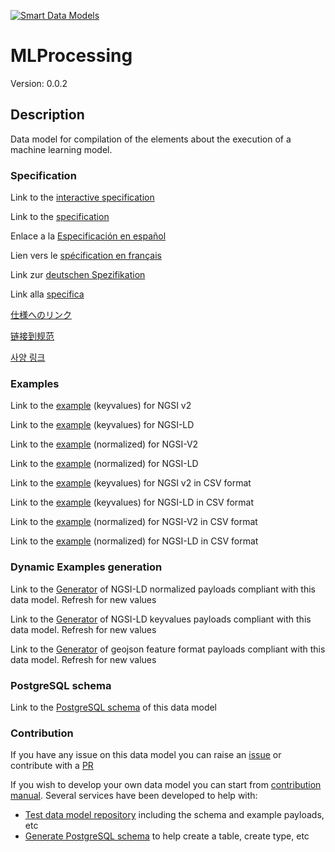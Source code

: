 [![Smart Data Models](https://smartdatamodels.org/wp-content/uploads/2022/01/SmartDataModels_logo.png "Logo")](https://smartdatamodels.org)
# MLProcessing
Version: 0.0.2

## Description 

Data model for compilation of the elements about the execution of a machine learning model.
### Specification

Link to the [interactive specification](https://swagger.lab.fiware.org/?url=https://smart-data-models.github.io/dataModel.MachineLearning/MLProcessing/swagger.yaml)

Link to the [specification](https://github.com/smart-data-models/dataModel.MachineLearning/blob/master/MLProcessing/doc/spec.md)

Enlace a la [Especificación en español](https://github.com/smart-data-models/dataModel.MachineLearning/blob/master/MLProcessing/doc/spec_ES.md)

Lien vers le [spécification en français](https://github.com/smart-data-models/dataModel.MachineLearning/blob/master/MLProcessing/doc/spec_FR.md)

Link zur [deutschen Spezifikation](https://github.com/smart-data-models/dataModel.MachineLearning/blob/master/MLProcessing/doc/spec_DE.md)

Link alla [specifica](https://github.com/smart-data-models/dataModel.MachineLearning/blob/master/MLProcessing/doc/spec_IT.md)

[仕様へのリンク](https://github.com/smart-data-models/dataModel.MachineLearning/blob/master/MLProcessing/doc/spec_JA.md)

[链接到规范](https://github.com/smart-data-models/dataModel.MachineLearning/blob/master/MLProcessing/doc/spec_ZH.md)

[사양 링크](https://github.com/smart-data-models/dataModel.MachineLearning/blob/master/MLProcessing/doc/spec_KO.md)
### Examples

Link to the [example](https://smart-data-models.github.io/dataModel.MachineLearning/MLProcessing/examples/example.json) (keyvalues) for NGSI v2

Link to the [example](https://smart-data-models.github.io/dataModel.MachineLearning/MLProcessing/examples/example.jsonld) (keyvalues) for NGSI-LD

Link to the [example](https://smart-data-models.github.io/dataModel.MachineLearning/MLProcessing/examples/example-normalized.json) (normalized) for NGSI-V2

Link to the [example](https://smart-data-models.github.io/dataModel.MachineLearning/MLProcessing/examples/example-normalized.jsonld) (normalized) for NGSI-LD

Link to the [example](https://github.com/smart-data-models/dataModel.MachineLearning/blob/master/MLProcessing/examples/example.json.csv) (keyvalues) for NGSI v2 in CSV format

Link to the [example](https://github.com/smart-data-models/dataModel.MachineLearning/blob/master/MLProcessing/examples/example.jsonld.csv) (keyvalues) for NGSI-LD in CSV format

Link to the [example](https://github.com/smart-data-models/dataModel.MachineLearning/blob/master/MLProcessing/examples/example-normalized.json.csv) (normalized) for NGSI-V2 in CSV format

Link to the [example](https://github.com/smart-data-models/dataModel.MachineLearning/blob/master/MLProcessing/examples/example-normalized.jsonld.csv) (normalized) for NGSI-LD in CSV format
### Dynamic Examples generation

Link to the [Generator](https://smartdatamodels.org/extra/ngsi-ld_generator.php?schemaUrl=https://raw.githubusercontent.com/smart-data-models/dataModel.MachineLearning/master/MLProcessing/schema.json&email=info@smartdatamodels.org) of NGSI-LD normalized payloads compliant with this data model. Refresh for new values

Link to the [Generator](https://smartdatamodels.org/extra/ngsi-ld_generator_keyvalues.php?schemaUrl=https://raw.githubusercontent.com/smart-data-models/dataModel.MachineLearning/master/MLProcessing/schema.json&email=info@smartdatamodels.org) of NGSI-LD keyvalues payloads compliant with this data model. Refresh for new values

Link to the [Generator](https://smartdatamodels.org/extra/geojson_features_generator.php?schemaUrl=https://raw.githubusercontent.com/smart-data-models/dataModel.MachineLearning/master/MLProcessing/schema.json&email=info@smartdatamodels.org) of geojson feature format payloads compliant with this data model. Refresh for new values
### PostgreSQL schema

Link to the [PostgreSQL schema](https://github.com/smart-data-models/dataModel.MachineLearning/blob/master/MLProcessing/schema.sql) of this data model
### Contribution

 If you have any issue on this data model you can raise an [issue](https://github.com/smart-data-models/dataModel.MachineLearning/issues)  or contribute with a [PR](https://github.com/smart-data-models/dataModel.MachineLearning/pulls)

 If you wish to develop your own data model you can start from [contribution manual](https://bit.ly/contribution_manual). Several services have been developed to help with: 
 - [Test data model repository](https://smartdatamodels.org/index.php/data-models-contribution-api/) including the schema and example payloads, etc
 - [Generate PostgreSQL schema](https://smartdatamodels.org/index.php/sql-service/) to help create a table, create type, etc